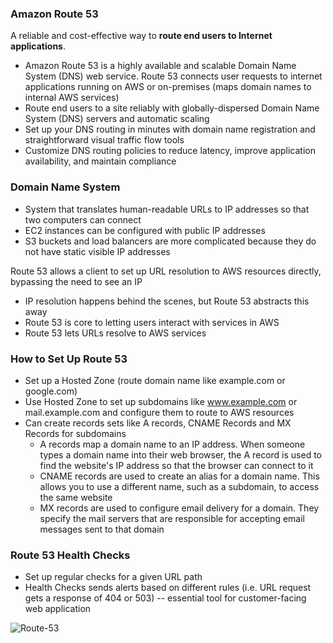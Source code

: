 ### Amazon Route 53

A reliable and cost-effective way to **route end users to Internet applications**.

* Amazon Route 53 is a highly available and scalable Domain Name System (DNS) web service. Route 53 connects user requests to internet applications running on AWS or on-premises (maps domain names to internal AWS services)
* Route end users to a site reliably with globally-dispersed Domain Name System (DNS) servers and automatic scaling
* Set up your DNS routing in minutes with domain name registration and straightforward visual traffic flow tools
* Customize DNS routing policies to reduce latency, improve application availability, and maintain compliance

### Domain Name System

* System that translates human-readable URLs to IP addresses so that two computers can connect
* EC2 instances can be configured with public IP addresses
* S3 buckets and load balancers are more complicated because they do not have static visible IP addresses

Route 53 allows a client to set up URL resolution to AWS resources directly, bypassing the need to see an IP  

* IP resolution happens behind the scenes, but Route 53 abstracts this away
* Route 53 is core to letting users interact with services in AWS 
* Route 53 lets URLs resolve to AWS services

### How to Set Up Route 53

* Set up a Hosted Zone (route domain name like example.com or google.com)
* Use Hosted Zone to set up subdomains like www.example.com or mail.example.com and configure them to route to AWS resources
* Can create records sets like A records, CNAME Records and MX Records for subdomains
  * A records map a domain name to an IP address. When someone types a domain name into their web browser, the A record is used to find the website's IP address so that the browser can connect to it
  * CNAME records are used to create an alias for a domain name. This allows you to use a different name, such as a subdomain, to access the same website
  * MX records are used to configure email delivery for a domain. They specify the mail servers that are responsible for accepting email messages sent to that domain

### Route 53 Health Checks
* Set up regular checks for a given URL path
* Health Checks sends alerts based on different rules (i.e. URL request gets a response of 404 or 503) -- essential tool for customer-facing web application

![Route-53](https://user-images.githubusercontent.com/114364831/211432301-cecba3c0-71ff-4398-ab5a-5a3ad522f6e4.png)
